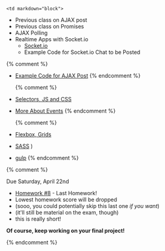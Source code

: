 	<td markdown="block">

* Previous class on AJAX post
* Previous class on Promises
* AJAX Polling
* Realtime Apps with Socket.io
    * [Socket.io](slides/23/socketio.html)
    * Example Code for Socket.io Chat to be Posted

{% comment %}
* [Example Code for AJAX Post](https://github.com/nyu-csci-ua-0480-001-fall-2016/examples/blob/master/class24/ajax-chat/public/javascripts/chatTime.js#L51)
{% endcomment %}

	{% comment %}
* [Selectors, JS and CSS](slides/19/js-css.html)
* [More About Events](slides/20/events-more.html)
	{% endcomment %}

	{% comment %}
* [Flexbox, Grids](slides/20/flexbox.html)
* [SASS](slides/20/sass.html)
)
* [gulp](slides/20/gulp.html)
	{% endcomment %}
<!-- 
* [](slides//.html)
* [](slides//.html)
-->
</td>
	<td markdown="block">
<!--
* Chapter 
* Chapter 
-->
</td>
	<td markdown="block">
{% comment %}

Due Saturday, April 22nd

* [Homework #8](homework/08.html) - Last Homework!
* Lowest homework score will be dropped 
* (sooo, you could potentially skip this last one _if you want_)
* (it'll still be material on the exam, though)
* this is really short!

__Of course, keep working on your final project!__

{% endcomment %}
</td>

